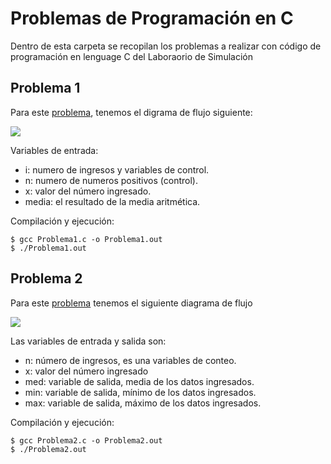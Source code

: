 # Problemas de Programación en C
Dentro de esta carpeta se recopilan los problemas a realizar  con código de programación en lenguage C del Laboraorio de Simulación

## Problema 1
Para este [problema](Problema1.c), tenemos el digrama de flujo siguiente:

![](Imagenes/Eje%201.PNG)

Variables de entrada:
- i: numero de ingresos y variables de control.
- n: numero de numeros positivos (control).
- x: valor del número ingresado.    
- media: el resultado de la media aritmética.

Compilación y ejecución:
```
$ gcc Problema1.c -o Problema1.out
$ ./Problema1.out
```
## Problema 2
Para este [problema](Problema2.c) tenemos el siguiente diagrama de flujo

![](Imagenes/Eje%202.png)

Las variables de entrada y salida son:
- n: número de ingresos, es una variables de conteo.
- x: valor del número ingresado
- med: variable de salida, media de los datos ingresados.
- min: variable de salida, mínimo de los datos ingresados.
- max: variable de salida, máximo de los datos ingresados.

Compilación y ejecución:
```
$ gcc Problema2.c -o Problema2.out
$ ./Problema2.out
```
